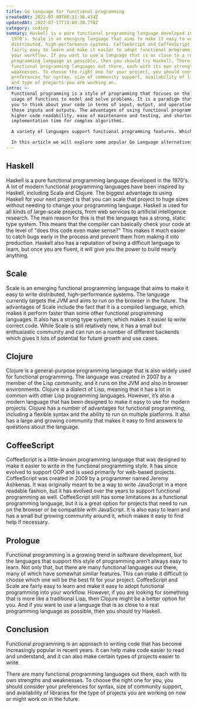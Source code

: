 ```yaml
---
title: Go language for functional programming
createdAt: 2022-07-09T06:31:36.434Z
updatedAt: 2022-07-17T15:00:30.778Z
category: coding
summary: Haskell is a pure functional programming language developed in the
  1970's. Scale is an emerging language that aims to make it easy to write
  distributed, high-performance systems. CoffeeScript and CoffeeScript are
  fairly easy to learn and make it easier to adopt functional programming into
  your workflow. If you want to use a language that is as close to a real
  programming language as possible, then you should try Haskell. There are many
  functional programming languages out there, each with its own strengths and
  weaknesses. To choose the right one for your project, you should consider your
  preferences for syntax, size of community support, availability of libraries
  and type of projects you are working on.
intro: >-
  Functional programming is a style of programming that focuses on the
  usage of functions to model and solve problems. It is a paradigm that allows
  you to think about your code in terms of input, output, and operations on
  those inputs and outputs. The advantages of using functional programming are
  higher code readability, ease of maintenance and testing, and shorter
  implementation time for complex algorithms.

  A variety of languages support functional programming features. Which one is best for you depends on your specific needs as well as the other programming languages you already know. Depending on your preferences for syntax, size of community support, or availability of libraries for the type of projects you are working on now or might work on in future, different options might suit your needs better than others. 

  In this article we will explore some popular Go Language alternatives for Functional Programming with examples and pro/cons for each one:
---
```


## Haskell

Haskell is a pure functional programming language developed in the 1970's. A lot of modern functional programming languages have been inspired by Haskell, including Scala and Clojure.
The biggest advantage to using Haskell for your next project is that you can scale that project to huge sizes without needing to change your programming language. Haskell is used for all kinds of large-scale projects, from web services to artificial intelligence research.
The main reason for this is that the language has a strong, static type system. This means that the compiler can basically check your code at the level of "does this code even make sense?" This makes it much easier to catch bugs early in the process and prevent them from making it into production.
Haskell also has a reputation of being a difficult language to learn, but once you are fluent, it will give you the power to build nearly anything.
## Scale

Scale is an emerging functional programming language that aims to make it easy to write distributed, high-performance systems. The language currently targets the JVM and aims to run on the browser in the future.
The advantages of Scale include the fact that it is a compiled language, which makes it perform faster than some other functional programming languages. It also has a strong type system, which makes it easier to write correct code.
While Scale is still relatively new, it has a small but enthusiastic community and can run on a number of different backends which gives it lots of potential for future growth and use cases.

## Clojure

Clojure is a general-purpose programming language that is also widely used for functional programming. The language was created in 2007 by a member of the Lisp community, and it runs on the JVM and also in browser environments.
Clojure is a dialect of Lisp, meaning that it has a lot in common with other Lisp programming languages. However, it’s also a modern language that has been designed to make it easy to use for modern projects.
Clojure has a number of advantages for functional programming, including a flexible syntax and the ability to run on multiple platforms. It also has a large and growing community that makes it easy to find answers to questions about the language.

## CoffeeScript

CoffeeScript is a little-known programming language that was designed to make it easier to write in the functional programming style. It has since evolved to support OOP and is used primarily for web-based projects.
CoffeeScript was created in 2009 by a programmer named Jeremy Ashkenas. It was originally meant to be a way to write JavaScript in a more readable fashion, but it has evolved over the years to support functional programming as well.
CoffeeScript still has some limitations as a functional programming language, but it is a great option for projects that need to run on the browser or be compatible with JavaScript. It is also easy to learn and has a small but growing community around it, which makes it easy to find help if necessary.

## Prologue

Functional programming is a growing trend in software development, but the languages that support this style of programming aren’t always easy to learn. Not only that, but there are many functional languages out there, many of which have somewhat similar features. This can make it difficult to choose which one will be the best fit for your project.
CoffeeScript and Scale are fairly easy to learn and make it easy to adopt functional programming into your workflow. However, if you are looking for something that is more like a traditional Lisp, then Clojure might be a better option for you. And if you want to use a language that is as close to a real programming language as possible, then you should try Haskell.

## Conclusion

Functional programming is an approach to writing code that has become increasingly popular in recent years. It can help make code easier to read and understand, and it can also make certain types of projects easier to write.

There are many functional programming languages out there, each with its own strengths and weaknesses. To choose the right one for you, you should consider your preferences for syntax, size of community support, and availability of libraries for the type of projects you are working on now or might work on in the future.
